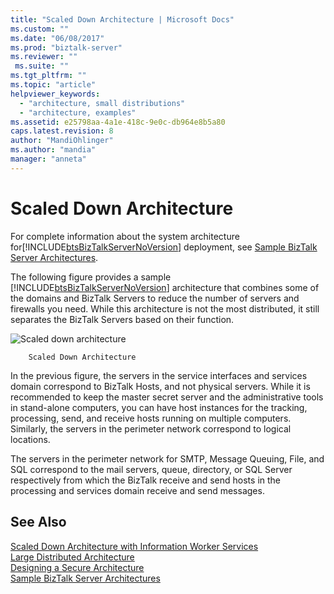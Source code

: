 ```yaml
---
title: "Scaled Down Architecture | Microsoft Docs"
ms.custom: ""
ms.date: "06/08/2017"
ms.prod: "biztalk-server"
ms.reviewer: ""
 ms.suite: ""
ms.tgt_pltfrm: ""
ms.topic: "article"
helpviewer_keywords: 
  - "architecture, small distributions"
  - "architecture, examples"
ms.assetid: e25798aa-4a1e-418c-9e0c-db964e8b5a80
caps.latest.revision: 8
author: "MandiOhlinger"
ms.author: "mandia"
manager: "anneta"
---
```

# Scaled Down Architecture
For complete information about the system architecture for[!INCLUDE[btsBizTalkServerNoVersion](../includes/btsbiztalkservernoversion-md.md)] deployment, see [Sample BizTalk Server Architectures](../core/sample-biztalk-server-architectures.md).  
  
 The following figure provides a sample [!INCLUDE[btsBizTalkServerNoVersion](../includes/btsbiztalkservernoversion-md.md)] architecture that combines some of the domains and BizTalk Servers to reduce the number of servers and firewalls you need. While this architecture is not the most distributed, it still separates the BizTalk Servers based on their function.  
  
 ![Scaled down architecture](../core/media/16ebc4ef-ff64-495b-bcac-5c1fd70ca173.gif "16ebc4ef-ff64-495b-bcac-5c1fd70ca173")  
  
        Scaled Down Architecture  
  
 In the previous figure, the servers in the service interfaces and services domain correspond to BizTalk Hosts, and not physical servers. While it is recommended to keep the master secret server and the administrative tools in stand-alone computers, you can have host instances for the tracking, processing, send, and receive hosts running on multiple computers. Similarly, the servers in the perimeter network correspond to logical locations.  
  
 The servers in the perimeter network for SMTP, Message Queuing, File, and SQL correspond to the mail servers, queue, directory, or SQL Server respectively from which the BizTalk receive and send hosts in the processing and services domain receive and send messages.  
  
## See Also  
 [Scaled Down Architecture with Information Worker Services](../core/scaled-down-architecture-with-information-worker-services.md)   
 [Large Distributed Architecture](../core/large-distributed-architecture.md)   
 [Designing a Secure Architecture](../core/designing-a-secure-architecture.md)   
 [Sample BizTalk Server Architectures](../core/sample-biztalk-server-architectures.md)